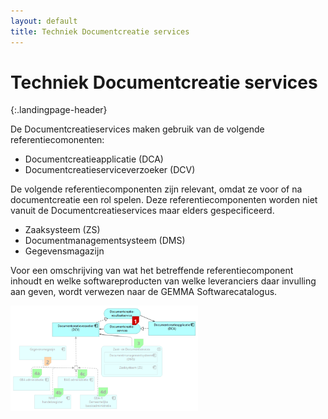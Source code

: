```yaml
---
layout: default
title: Techniek Documentcreatie services
---
```

# Techniek Documentcreatie services
{:.landingpage-header}

De Documentcreatieservices maken gebruik van de volgende referentiecomonenten:

* Documentcreatieapplicatie (DCA)
* Documentcreatieserviceverzoeker (DCV)

De volgende referentiecomponenten zijn relevant, omdat ze voor of na documentcreatie een rol spelen. Deze referentiecomponenten worden niet vanuit de Documentcreatieservices maar elders gespecificeerd.

* Zaaksysteem (ZS)
* Documentmanagementsysteem (DMS)
* Gegevensmagazijn

Voor een omschrijving van wat het betreffende referentiecomponent inhoudt en welke softwareproducten van welke leveranciers daar invulling aan geven, wordt verwezen naar de GEMMA Softwarecatalogus.

<img src="./assets/img/Documentcreatieservices.png" width="300"/>

